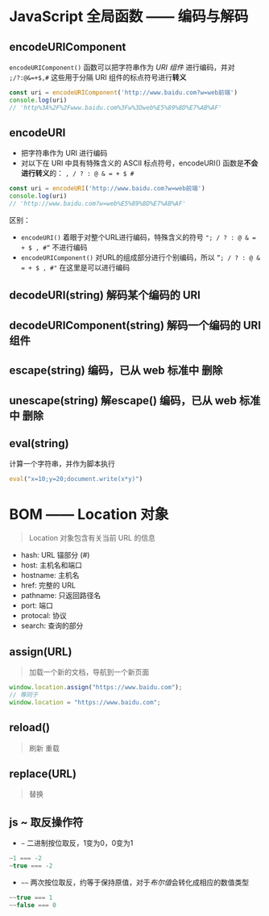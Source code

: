 # JavaScript 全局函数 —— 编码与解码

## encodeURIComponent
`encodeURIComponent()` 函数可以把字符串作为 *URI 组件* 进行编码，并对 `;/?:@&=+$,#` 这些用于分隔 URI 组件的标点符号进行**转义**
```js
const uri = encodeURIComponent('http://www.baidu.com?w=web前端')
console.log(uri)
// 'http%3A%2F%2Fwww.baidu.com%3Fw%3Dweb%E5%89%8D%E7%AB%AF'
```

## encodeURI
- 把字符串作为 URI 进行编码
- 对以下在 URI 中具有特殊含义的 ASCII 标点符号，encodeURI() 函数是**不会进行转义**的： `, / ? : @ & = + $ #`
```js
const uri = encodeURI('http://www.baidu.com?w=web前端')
console.log(uri)
// 'http://www.baidu.com?w=web%E5%89%8D%E7%AB%AF'
```

区别：
- `encodeURI()` 着眼于对整个URL进行编码，特殊含义的符号 `"; / ? : @ & = + $ , #“` 不进行编码
- `encodeURIComponent()` 对URL的组成部分进行个别编码，所以 `”; / ? : @ & = + $ , #"` 在这里是可以进行编码

## decodeURI(string) 解码某个编码的 URI
## decodeURIComponent(string) 解码一个编码的 URI 组件

## escape(string) 编码，已从 web 标准中 删除
## unescape(string) 解escape() 编码，已从 web 标准中 删除

## eval(string)
计算一个字符串，并作为脚本执行

```js
eval("x=10;y=20;document.write(x*y)")
```

# BOM —— Location 对象
> Location 对象包含有关当前 URL 的信息

- hash: URL 锚部分 (#)
- host: 主机名和端口
- hostname: 主机名
- href: 完整的 URL
- pathname: 只返回路径名
- port: 端口
- protocal: 协议
- search: 查询的部分

## assign(URL)
> 加载一个新的文档，导航到一个新页面
```js
window.location.assign("https://www.baidu.com");
// 等同于
window.location = "https://www.baidu.com";
```

## reload()
> 刷新 重载

## replace(URL)
> 替换


## js ~ 取反操作符
- `~` 二进制按位取反，1变为0，0变为1
```js
~1 === -2
~true === -2
```
- `~~` 两次按位取反，约等于保持原值，对于*布尔值*会转化成相应的数值类型
```js
~~true === 1
~~false === 0
```